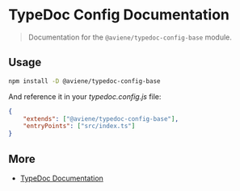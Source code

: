 # TypeDoc Config Documentation

> Documentation for the `@aviene/typedoc-config-base` module.

## Usage

```sh
npm install -D @aviene/typedoc-config-base
```

And reference it in your _typedoc.config.js_ file:

```json
{
    "extends": ["@aviene/typedoc-config-base"],
    "entryPoints": ["src/index.ts"]
}
```

## More

- [TypeDoc Documentation](https://typedoc.org/guides/overview/)